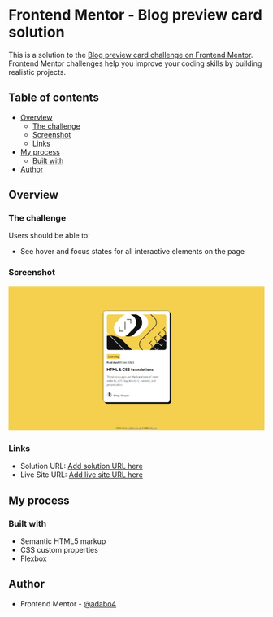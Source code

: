 # Frontend Mentor - Blog preview card solution

This is a solution to the [Blog preview card challenge on Frontend Mentor](https://www.frontendmentor.io/challenges/blog-preview-card-ckPaj01IcS). Frontend Mentor challenges help you improve your coding skills by building realistic projects.

## Table of contents

- [Overview](#overview)
  - [The challenge](#the-challenge)
  - [Screenshot](#screenshot)
  - [Links](#links)
- [My process](#my-process)
  - [Built with](#built-with)
- [Author](#author)

## Overview

### The challenge

Users should be able to:

- See hover and focus states for all interactive elements on the page

### Screenshot

![](./screenshot.png)

### Links

- Solution URL: [Add solution URL here](https://my-blog-card-preview.netlify.app/)
- Live Site URL: [Add live site URL here](https://my-blog-card-preview.netlify.app/)

## My process

### Built with

- Semantic HTML5 markup
- CSS custom properties
- Flexbox

## Author

- Frontend Mentor - [@adabo4](https://www.frontendmentor.io/profile/adabo4)
